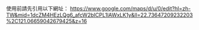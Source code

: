 使用前請先引用以下網址：
https://www.google.com/maps/d/u/0/edit?hl=zh-TW&mid=1dcZM4HEzLQg6_afcW2bICPL1lAWxLK1y&ll=22.73647209232203%2C121.06659042679425&z=16

